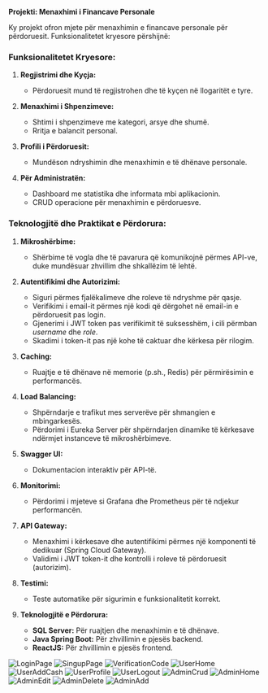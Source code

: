 **Projekti: Menaxhimi i Financave Personale**

Ky projekt ofron mjete për menaxhimin e financave personale për përdoruesit. Funksionalitetet kryesore përshijnë:

### Funksionalitetet Kryesore:
1. **Regjistrimi dhe Kyçja:**
   - Përdoruesit mund të regjistrohen dhe të kyçen në llogaritët e tyre.

2. **Menaxhimi i Shpenzimeve:**
   - Shtimi i shpenzimeve me kategori, arsye dhe shumë.
   - Rritja e balancit personal.

3. **Profili i Përdoruesit:**
   - Mundëson ndryshimin dhe menaxhimin e të dhënave personale.

4. **Për Administratën:**
   - Dashboard me statistika dhe informata mbi aplikacionin.
   - CRUD operacione për menaxhimin e përdoruesve.

### Teknologjitë dhe Praktikat e Përdorura:
1. **Mikroshërbime:**
   - Shërbime të vogla dhe të pavarura që komunikojnë përmes API-ve, duke mundësuar zhvillim dhe shkallëzim të lehtë.
     
2. **Autentifikimi dhe Autorizimi:**
   - Siguri përmes fjalëkalimeve dhe roleve të ndryshme për qasje.
   - Verifikimi i email-it përmes një kodi që dërgohet në email-in e përdoruesit pas login. 
   - Gjenerimi i JWT token pas verifikimit të suksesshëm, i cili përmban *username* dhe *role*. 
   - Skadimi i token-it pas një kohe të caktuar dhe kërkesa për rilogim. 

3. **Caching:**
   - Ruajtje e të dhënave në memorie (p.sh., Redis) për përmirësimin e performancës.

4. **Load Balancing:**
   - Shpërndarje e trafikut mes serverëve për shmangien e mbingarkesës.
   - Përdorimi i Eureka Server për shpërndarjen dinamike të kërkesave ndërmjet instanceve të mikroshërbimeve. 

5. **Swagger UI:**
   - Dokumentacion interaktiv për API-të.

6. **Monitorimi:**
   - Përdorimi i mjeteve si Grafana dhe Prometheus për të ndjekur performancën.

7. **API Gateway:**
   - Menaxhimi i kërkesave dhe autentifikimi përmes një komponenti të dedikuar (Spring Cloud Gateway). 
   - Validimi i JWT token-it dhe kontrolli i roleve të përdoruesit (autorizim). 

8. **Testimi:**
   - Teste automatike për sigurimin e funksionalitetit korrekt.

9. **Teknologjitë e Përdorura:**
   - **SQL Server:** Për ruajtjen dhe menaxhimin e të dhënave.
   - **Java Spring Boot:** Për zhvillimin e pjesës backend.
   - **ReactJS:** Për zhvillimin e pjesës frontend.
  
![LoginPage](https://github.com/user-attachments/assets/7daa8ed7-7a62-4dd7-811f-85ac9cfbf140)
![SingupPage](https://github.com/user-attachments/assets/e713749b-abea-42d3-b33b-6b306741489f)
![VerificationCode](https://github.com/user-attachments/assets/e5c69f97-49cd-4513-ac60-1a2cb9390663)
![UserHome](https://github.com/user-attachments/assets/cb1abb8a-1e64-47e6-a093-ac6286fb9b07)
![UserAddCash](https://github.com/user-attachments/assets/6baa0bb5-6928-47c4-beb3-d9fe56d3e26e)
![UserProfile](https://github.com/user-attachments/assets/040aaa93-23d6-4f50-8299-3d87de6630d1)
![UserLogout](https://github.com/user-attachments/assets/77464785-e9ff-478f-9a14-ea5a2ed7b8eb)
![AdminCrud](https://github.com/user-attachments/assets/e0c40008-5fcb-47a4-bc80-ff84f8dd2711)
![AdminHome](https://github.com/user-attachments/assets/e7e47c1d-3d63-45ce-948d-32c54fafb7b7)
![AdminEdit](https://github.com/user-attachments/assets/533f04c4-8152-4966-80fe-4cbbb5e846ee)
![AdminDelete](https://github.com/user-attachments/assets/38b93b01-b943-4813-9fb4-a391fadf1cfc)
![AdminAdd](https://github.com/user-attachments/assets/95ae2aef-c9c2-4a44-9c23-8a7ddad08d56)












